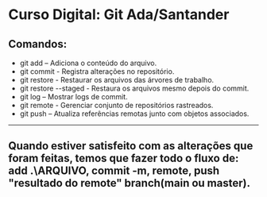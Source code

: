 # Curso Digital: Git Ada/Santander
## Comandos:
* git add – Adiciona o conteúdo do arquivo.
* git commit - Registra alterações no repositório.
* git restore - Restaurar os arquivos das árvores de trabalho.
* git restore --staged - Restaura os arquivos mesmo depois do commit.
* git log – Mostrar logs de commit.
* git remote - Gerenciar conjunto de repositórios rastreados.
* git push – Atualiza referências remotas junto com objetos associados.

---
Quando estiver satisfeito com as alterações que foram feitas, temos que fazer todo o fluxo de: add .\ARQUIVO, commit -m, remote, push "resultado do remote" branch(main ou master).
---